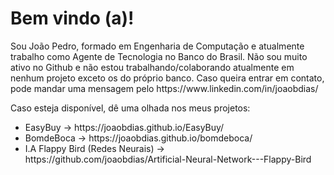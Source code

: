 <h1>
  Bem vindo (a)!
</h1>

<p>
  Sou João Pedro, formado em Engenharia de Computação e atualmente trabalho como Agente de Tecnologia no Banco do Brasil.
  Não sou muito ativo no Github e não estou trabalhando/colaborando atualmente em nenhum projeto exceto os do próprio banco.
  Caso queira entrar em contato, pode mandar uma mensagem pelo https://www.linkedin.com/in/joaobdias/

  Caso esteja disponível, dê uma olhada nos meus projetos:
</p>

<ul> 
  <li>EasyBuy -> https://joaobdias.github.io/EasyBuy/</li>
  <li>BomdeBoca -> https://joaobdias.github.io/bomdeboca/</li>
  <li>I.A Flappy Bird (Redes Neurais) -> https://github.com/joaobdias/Artificial-Neural-Network---Flappy-Bird</li>
</ul>
<!--
**joaobdias/joaobdias** is a ✨ _special_ ✨ repository because its `README.md` (this file) appears on your GitHub profile.

Here are some ideas to get you started:

- 🔭 I’m currently working on ...
- 🌱 I’m currently learning ...
- 👯 I’m looking to collaborate on ...
- 🤔 I’m looking for help with ...
- 💬 Ask me about ...
- 📫 How to reach me: ...
- 😄 Pronouns: ...
- ⚡ Fun fact: ...
-->
